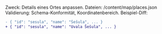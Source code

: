 Zweck: Details eines Ortes anpassen.
Dateien: /content/map/places.json
Validierung: Schema-Konformität, Koordinatenbereich.
Beispiel-Diff:
```diff
- { "id": "sesula", "name": "Šešula", ... }
+ { "id": "sesula", "name": "Uvala Šešula", ... }
```
